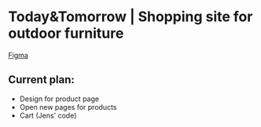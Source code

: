 # Today&Tomorrow | Shopping site for outdoor furniture

[Figma](https://www.figma.com/file/KZC8DgjuFknfFgOKrPjD3n/Today%26Tomorrow?type=design&node-id=0%3A1&mode=design&t=4c1OANp9RezgvsAp-1)


## Current plan:
- Design for product page
- Open new pages for products
- Cart (Jens' code)